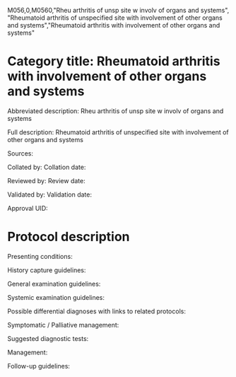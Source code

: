 M056,0,M0560,"Rheu arthritis of unsp site w involv of organs and systems", "Rheumatoid arthritis of unspecified site with involvement of other organs and systems","Rheumatoid arthritis with involvement of other organs and systems"
# Category title: Rheumatoid arthritis with involvement of other organs and systems

Abbreviated description: Rheu arthritis of unsp site w involv of organs and systems

Full description: Rheumatoid arthritis of unspecified site with involvement of other organs and systems

Sources:

Collated by:
Collation date:

Reviewed by:
Review date:

Validated by:
Validation date:

Approval UID:

# Protocol description

Presenting conditions:

History capture guidelines:

General examination guidelines:

Systemic examination guidelines:

Possible differential diagnoses with links to related protocols:

Symptomatic / Palliative management:

Suggested diagnostic tests:

Management:

Follow-up guidelines:
